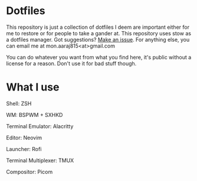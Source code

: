 # Dotfiles

This repository is just a collection of dotfiles I deem are important either for me to restore or for people to take a gander at.
This repository uses stow as a dotfiles manager.
Got suggestions? [Make an issue](https://github.com/MonAaraj/dotfiles/issues).
For anything else, you can email me at mon.aaraj815\<at\>gmail.com

You can do whatever you want from what you find here, it's public without a license for a reason.
Don't use it for bad stuff though.

# What I use

Shell: ZSH

WM: BSPWM + SXHKD

Terminal Emulator: Alacritty

Editor: Neovim

Launcher: Rofi

Terminal Multiplexer: TMUX

Compositor: Picom
